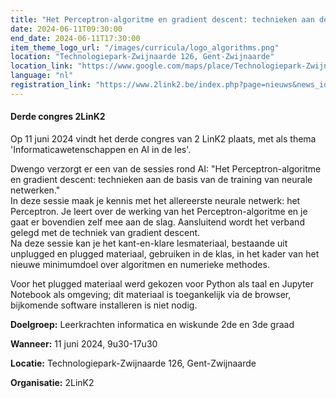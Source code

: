 ```yaml
---
title: "Het Perceptron-algoritme en gradient descent: technieken aan de basis van de training van neurale netwerken."
date: 2024-06-11T09:30:00
end_date: 2024-06-11T17:30:00
item_theme_logo_url: "/images/curricula/logo_algorithms.png"
location: "Technologiepark-Zwijnaarde 126, Gent-Zwijnaarde"
location_link: "https://www.google.com/maps/place/Technologiepark-Zwijnaarde+126,+9052+Gent/@51.0128393,3.7056264,17z/data=!3m1!4b1!4m6!3m5!1s0x47c373a01810a949:0x6ef94764de9e9fbc!8m2!3d51.0128393!4d3.7082013!16s%2Fg%2F11h2l8hmn9?entry=ttu"
language: "nl"
registration_link: "https://www.2link2.be/index.php?page=nieuws&news_id=115"
---
```

#### Derde congres 2LinK2
Op 11 juni 2024 vindt het derde congres van 2 LinK2 plaats, met als thema 'Informaticawetenschappen en AI in de les'.  

Dwengo verzorgt er een van de sessies rond AI: "Het Perceptron-algoritme en gradient descent: technieken aan de basis van de training van neurale netwerken."<br>
In deze sessie maak je kennis met het allereerste neurale netwerk: het Perceptron. Je leert over de werking van het Perceptron-algoritme en je gaat er bovendien zelf mee aan de slag.
Aansluitend wordt het verband gelegd met de techniek van gradient descent.<br>
Na deze sessie kan je het kant-en-klare lesmateriaal, bestaande uit unplugged en plugged materiaal, gebruiken in de klas, 
in het kader van het nieuwe minimumdoel over algoritmen en numerieke methodes.

Voor het plugged materiaal werd gekozen voor Python als taal en Jupyter Notebook als omgeving; dit materiaal is toegankelijk via de browser, bijkomende software installeren is niet nodig.

**Doelgroep:** Leerkrachten informatica en wiskunde 2de en 3de graad

**Wanneer:** 11 juni 2024, 9u30-17u30

**Locatie:** Technologiepark-Zwijnaarde 126, Gent-Zwijnaarde

**Organisatie:** 2LinK2
